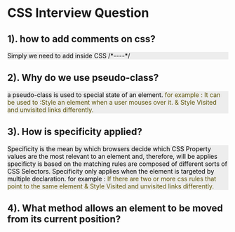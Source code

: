 # CSS Interview Question

## 1). how to add comments on css?

<p  style="background : #ededed; color: black;" >Simply we need to add inside CSS /*--<css element>--*/</p>

## 2). Why do we use pseudo-class?

<p  style="background : #ededed; color: black;" >
a pseudo-class is used to special state of an element.
<span  style=" color:#5c5204;">for example : It can be used to :Style an element when a user mouses over it. & Style Visited and unvisited links differently. </span>
</span>
</p>

## 3). How is specificity applied?

<p  style="background : #ededed; color: black;">
</p>
  <span  style=" color:#5c5204;">
  </span>
</p>

<p  style="background : #ededed; color: black;" >
Specificity is the mean by which browsers decide which CSS Property 
values are the most relevant to an element and, therefore, will be applies 
specificty is based on the matching rules are composed of different sorts of CSS Selectors. Specificity only applies when the element is targeted by multiple declaration.
for example :<span  style=" color:#5c5204;"> If there are two or more css rules that point to the
   same  element & Style Visited and unvisited links differently. </span>
</span>
</p>

## 4). What method allows an element to be moved from its current position?
